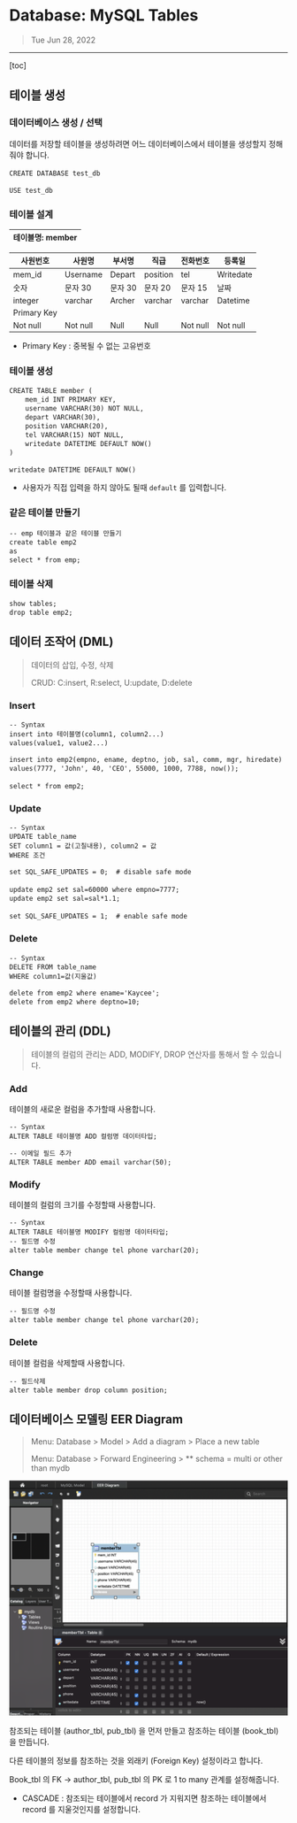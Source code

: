 # Database: MySQL Tables

> Tue Jun 28, 2022

---

[toc]

## 테이블 생성

### 데이터베이스 생성 / 선택

데이터를 저장할 테이블을 생성하려면 어느 데이터베이스에서 테이블을 생성할지 정해줘야 합니다.

`CREATE DATABASE test_db`

`USE test_db`



 ### 테이블 설계

| 테이블명: member |
| ---------------- |

| 사원번호    | 사원명   | 부서명  | 직급     | 전화번호 | 등록일    |
| ----------- | -------- | ------- | -------- | -------- | --------- |
| mem_id      | Username | Depart  | position | tel      | Writedate |
| 숫자        | 문자 30  | 문자 30 | 문자 20  | 문자 15  | 날짜      |
| integer     | varchar  | Archer  | varchar  | varchar  | Datetime  |
| Primary Key |          |         |          |          |           |
| Not null    | Not null | Null    | Null     | Not null | Not null  |

* Primary Key : 중복될 수 없는 고유번호



### 테이블 생성

```mysql
CREATE TABLE member (
    mem_id INT PRIMARY KEY,
    username VARCHAR(30) NOT NULL,
    depart VARCHAR(30),
    position VARCHAR(20),
    tel VARCHAR(15) NOT NULL,
    writedate DATETIME DEFAULT NOW()
)
```

`writedate DATETIME DEFAULT NOW()` 

- 사용자가 직접 입력을 하지 않아도 될때 `default` 를 입력합니다.



### 같은 테이블 만들기

```mysql
-- emp 테이블과 같은 테이블 만들기
create table emp2
as
select * from emp;
```



### 테이블 삭제

```mysql
show tables;
drop table emp2;
```





## 데이터 조작어 (DML)

> 데이터의 삽입, 수정, 삭제
>
> CRUD: C:insert, R:select, U:update, D:delete



### Insert

```mysql
-- Syntax
insert into 테이블명(column1, column2...)
values(value1, value2...)
```

```mysql
insert into emp2(empno, ename, deptno, job, sal, comm, mgr, hiredate)
values(7777, 'John', 40, 'CEO', 55000, 1000, 7788, now());

select * from emp2;
```



### Update

```mysql
-- Syntax
UPDATE table_name
SET column1 = 값(고칠내용), column2 = 값
WHERE 조건
```

```mysql
set SQL_SAFE_UPDATES = 0;  # disable safe mode

update emp2 set sal=60000 where empno=7777;
update emp2 set sal=sal*1.1;

set SQL_SAFE_UPDATES = 1;  # enable safe mode
```



### Delete

```mysql
-- Syntax
DELETE FROM table_name 
WHERE column1=값(지울값)
```

```mysql
delete from emp2 where ename='Kaycee';
delete from emp2 where deptno=10;
```





## 테이블의 관리 (DDL)

>  테이블의 컬럼의 관리는 ADD, MODIFY, DROP 연산자를 통해서 할 수 있습니다.



### Add

테이블의 새로운 컬럼을 추가할때 사용합니다.

```mysql
-- Syntax
ALTER TABLE 테이블명 ADD 컬럼명 데이터타입;
```

```mysql
-- 이메일 필드 추가
ALTER TABLE member ADD email varchar(50);
```



### Modify

테이블의 컬럼의 크기를 수정할때 사용합니다.

```mysql
-- Syntax
ALTER TABLE 테이블명 MODIFY 컬럼명 데이터타입;
-- 필드명 수정
alter table member change tel phone varchar(20);
```



### Change

테이블 컬럼명을 수정할때 사용합니다.

```mysql
-- 필드명 수정
alter table member change tel phone varchar(20);
```



### Delete

테이블 컬럼을 삭제할때 사용합니다.

```mysql
-- 필드삭제
alter table member drop column position;
```



## 데이터베이스 모델링 EER Diagram

> Menu: Database > Model > Add a diagram > Place a new table
>
> Menu: Database > Forward Engineering > ** schema = multi or other than mydb 

![image-20220628152056812](mysql_tables.assets/image-20220628152056812.png)





참조되는 테이블 (author_tbl, pub_tbl) 을 먼저 만들고 참조하는 테이블 (book_tbl) 을 만듭니다.

다른 테이블의 정보를 참조하는 것을 외래키 (Foreign Key) 설정이라고 합니다.

Book_tbl 의 FK -> author_tbl, pub_tbl 의 PK 로 1 to many 관계를 설정해줍니다.

* CASCADE : 참조되는 테이블에서 record 가 지워지면 참조하는 테이블에서 record 를 지울것인지를 설정합니다.

